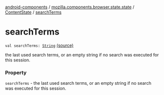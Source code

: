 [android-components](../../index.md) / [mozilla.components.browser.state.state](../index.md) / [ContentState](index.md) / [searchTerms](./search-terms.md)

# searchTerms

`val searchTerms: `[`String`](https://kotlinlang.org/api/latest/jvm/stdlib/kotlin/-string/index.html) [(source)](https://github.com/mozilla-mobile/android-components/blob/master/components/browser/state/src/main/java/mozilla/components/browser/state/state/ContentState.kt#L39)

the last used search terms, or an empty string if no
search was executed for this session.

### Property

`searchTerms` - the last used search terms, or an empty string if no
search was executed for this session.